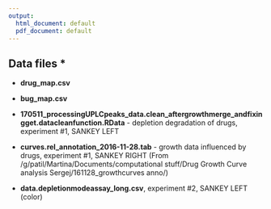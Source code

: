 ```yaml
---
output:
  html_document: default
  pdf_document: default
---
```

## Data files *

* **drug_map.csv**
* **bug_map.csv**

* **170511_processingUPLCpeaks_data.clean_aftergrowthmerge_andfixingget.datacleanfunction.RData** - 
depletion degradation of drugs, experiment #1, SANKEY LEFT

* **curves.rel_annotation_2016-11-28.tab** - 
growth data influenced by drugs, experiment #1, SANKEY RIGHT 
(From /g/patil/Martina/Documents/computational stuff/Drug Growth Curve analysis Sergej/161128_growthcurves anno/)

* **data.depletionmodeassay_long.csv**, experiment #2, SANKEY LEFT (color)